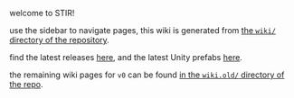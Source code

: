 welcome to STIR!

use the sidebar to navigate pages, this wiki is generated from [the `wiki/` directory of the repository](https://github.com/minteeaa/stir/tree/master/wiki).

find the latest releases [here](https://github.com/minteeaa/stir/releases), and the latest Unity prefabs [here](https://github.com/minteeaa/stir/tree/master/meta/packages).

the remaining wiki pages for `v0` can be found [in the `wiki.old/` directory of the repo](https://github.com/minteeaa/stir/tree/master/wiki.old).